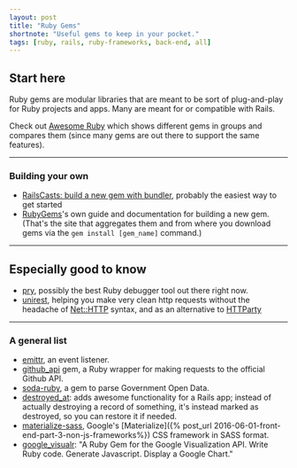```yaml
---
layout: post
title: "Ruby Gems"
shortnote: "Useful gems to keep in your pocket."
tags: [ruby, rails, ruby-frameworks, back-end, all]
---
```


## Start here
Ruby gems are modular libraries that are meant to be sort of plug-and-play for Ruby projects and apps. Many are meant for or compatible with Rails.

Check out [Awesome Ruby](https://ruby.libhunt.com/) which shows different gems in groups and compares them (since many gems are out there to support the same features).
<hr>

### Building your own
* [RailsCasts: build a new gem with bundler](http://railscasts.com/episodes/245-new-gem-with-bundler), probably the easiest way to get started
* [RubyGems](http://guides.rubygems.org/rubygems-basics/)'s own guide and documentation for building a new gem. (That's the site that aggregates them and from where you download gems via the `gem install [gem_name]` command.)

<hr>

## Especially good to know
* [pry](https://github.com/pry/pry), possibly the best Ruby debugger tool out there right now.
* [unirest](http://unirest.io/ruby), helping you make very clean http requests without the headache of [Net::HTTP](http://ruby-doc.org/stdlib-2.3.1/libdoc/net/http/rdoc/Net/HTTP.html) syntax, and as an alternative to [HTTParty](https://github.com/jnunemaker/httparty)

<hr>

### A general list
* [emittr](https://github.com/talyssonoc/emittr), an event listener.
* [github_api](https://github.com/piotrmurach/github) gem, a Ruby wrapper for making requests to the official Github API.
* [soda-ruby](https://github.com/socrata/soda-ruby), a gem to parse Government Open Data.
* [destroyed_at](https://github.com/DockYard/ruby-destroyed_at): adds awesome functionality for a Rails app; instead of actually destroying a record of something, it's instead marked as destroyed, so you can restore it if needed.
* [materialize-sass](https://github.com/mkhairi/materialize-sass), Google's [Materialize]({% post_url 2016-06-01-front-end-part-3-non-js-frameworks%}) CSS framework in SASS format.
* [google_visualr](https://github.com/winston/google_visualr): "A Ruby Gem for the Google Visualization API. Write Ruby code. Generate Javascript. Display a Google Chart."
